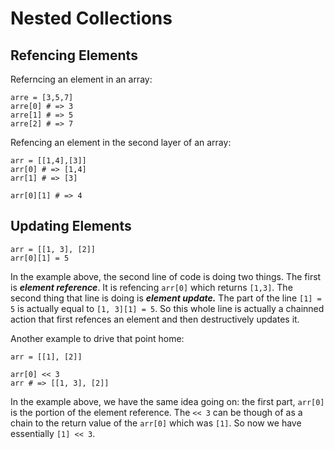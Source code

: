 # Nested Collections

## Refencing Elements
Referncing an element in an array:

```
arre = [3,5,7]
arre[0] # => 3
arre[1] # => 5
arre[2] # => 7
```

Refencing an element in the second layer of an array:
```
arr = [[1,4],[3]]
arr[0] # => [1,4]
arr[1] # => [3]
```

```
arr[0][1] # => 4
```


## Updating Elements

```
arr = [[1, 3], [2]]
arr[0][1] = 5
```
In the example above, the second line of code is doing two things. The first is _**element reference**_. It is refencing `arr[0]` which returns `[1,3]`. The second thing that line is doing is _**element update.**_ 
The part of the line `[1] = 5` is actually equal to `[1, 3][1] = 5`. So this whole line is actually a chainned action that first refences an element and then 
destructively updates it.

Another example to drive that point home:
```
arr = [[1], [2]]

arr[0] << 3
arr # => [[1, 3], [2]]
```

In the example above, we have the same idea going on: the first part, `arr[0]` is the portion of the element reference. The `<< 3` can be though of as a chain to the return value of the `arr[0]` which was `[1]`. So now we have essentially `[1] << 3`.
